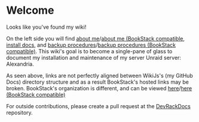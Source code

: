 # Welcome

Looks like you've found my wiki!

On the left side you will find [about me](./adamzvolanek)/[about me (BookStack compatible](./me-adam), [install docs](./installs), and [backup procedures](./backups)/[backup procedures (BookStack compatible)](./alexandria). This wiki's goal is to become a single-pane of glass to document my installation and maintenance of my server Unraid server: Alexandria.

As seen above, links are not perfectly aligned between WikiJs's (my GitHub Docs) directory structure and as a result BookStack's hosted links may be broken. BookStack's organization is different, and can be viewed [here](./bookstack)/[here (BookStack compatible)](../../../docker-stacks/page/bookstack)

For outside contributions, please create a pull request at the [DevRackDocs](https://github.com/adamzvolanek/DevRackDocs) repository.
